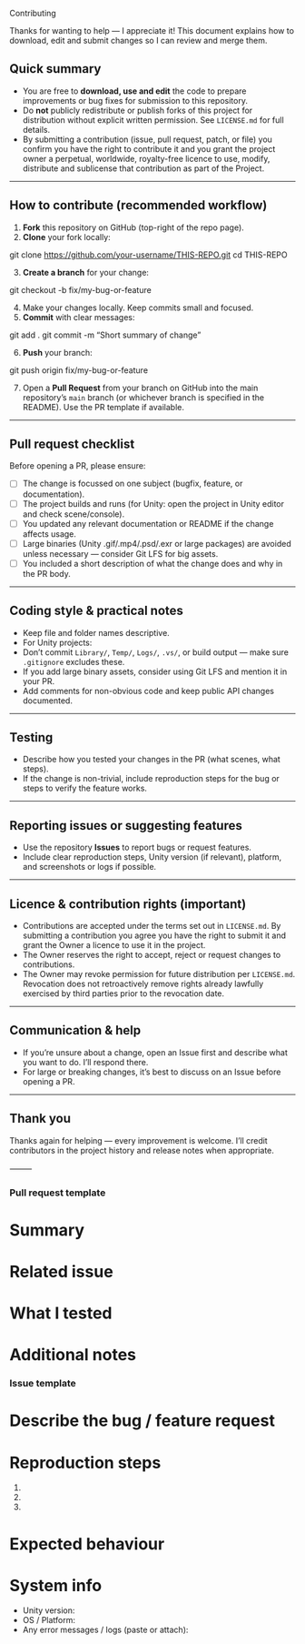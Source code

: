 Contributing

Thanks for wanting to help — I appreciate it! This document explains how to download, edit and submit changes so I can review and merge them.

## Quick summary
- You are free to **download, use and edit** the code to prepare improvements or bug fixes for submission to this repository.
- Do **not** publicly redistribute or publish forks of this project for distribution without explicit written permission. See `LICENSE.md` for full details.
- By submitting a contribution (issue, pull request, patch, or file) you confirm you have the right to contribute it and you grant the project owner a perpetual, worldwide, royalty-free licence to use, modify, distribute and sublicense that contribution as part of the Project.

---

## How to contribute (recommended workflow)
1. **Fork** this repository on GitHub (top-right of the repo page).  
2. **Clone** your fork locally:

git clone https://github.com/your-username/THIS-REPO.git
cd THIS-REPO

3. **Create a branch** for your change:

git checkout -b fix/my-bug-or-feature

4. Make your changes locally. Keep commits small and focused.  
5. **Commit** with clear messages:

git add .
git commit -m “Short summary of change”

6. **Push** your branch:

git push origin fix/my-bug-or-feature

7. Open a **Pull Request** from your branch on GitHub into the main repository’s `main` branch (or whichever branch is specified in the README). Use the PR template if available.

---

## Pull request checklist
Before opening a PR, please ensure:
- [ ] The change is focussed on one subject (bugfix, feature, or documentation).
- [ ] The project builds and runs (for Unity: open the project in Unity editor and check scene/console).
- [ ] You updated any relevant documentation or README if the change affects usage.
- [ ] Large binaries (Unity .gif/.mp4/.psd/.exr or large packages) are avoided unless necessary — consider Git LFS for big assets.
- [ ] You included a short description of what the change does and why in the PR body.

---

## Coding style & practical notes
- Keep file and folder names descriptive.
- For Unity projects:
- Don’t commit `Library/`, `Temp/`, `Logs/`, `.vs/`, or build output — make sure `.gitignore` excludes these.
- If you add large binary assets, consider using Git LFS and mention it in your PR.
- Add comments for non-obvious code and keep public API changes documented.

---

## Testing
- Describe how you tested your changes in the PR (what scenes, what steps).
- If the change is non-trivial, include reproduction steps for the bug or steps to verify the feature works.

---

## Reporting issues or suggesting features
- Use the repository **Issues** to report bugs or request features.
- Include clear reproduction steps, Unity version (if relevant), platform, and screenshots or logs if possible.

---

## Licence & contribution rights (important)
- Contributions are accepted under the terms set out in `LICENSE.md`. By submitting a contribution you agree you have the right to submit it and grant the Owner a licence to use it in the project.
- The Owner reserves the right to accept, reject or request changes to contributions.
- The Owner may revoke permission for future distribution per `LICENSE.md`. Revocation does not retroactively remove rights already lawfully exercised by third parties prior to the revocation date.

---

## Communication & help
- If you’re unsure about a change, open an Issue first and describe what you want to do. I’ll respond there.
- For large or breaking changes, it’s best to discuss on an Issue before opening a PR.

---

## Thank you
Thanks again for helping — every improvement is welcome. I’ll credit contributors in the project history and release notes when appropriate.


⸻

### Pull request template

# Summary
<!-- Short description of the change -->

# Related issue
<!-- Link to issue, if any -->

# What I tested
<!-- Steps you used to test the change, Unity version, platform, etc. -->

# Additional notes
<!-- Anything else the reviewer should know -->

### Issue template

# Describe the bug / feature request
<!-- Clear, short description -->

# Reproduction steps
1. 
2. 
3. 

# Expected behaviour
<!-- What you expected to happen -->

# System info
- Unity version:
- OS / Platform:
- Any error messages / logs (paste or attach):
